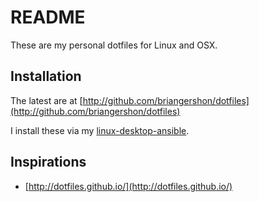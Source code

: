 README
======

These are my personal dotfiles for Linux and OSX.

## Installation

The latest are at [http://github.com/briangershon/dotfiles](http://github.com/briangershon/dotfiles)

I install these via my [linux-desktop-ansible](https://github.com/briangershon/linux-desktop-ansible).

## Inspirations

* [http://dotfiles.github.io/](http://dotfiles.github.io/)
